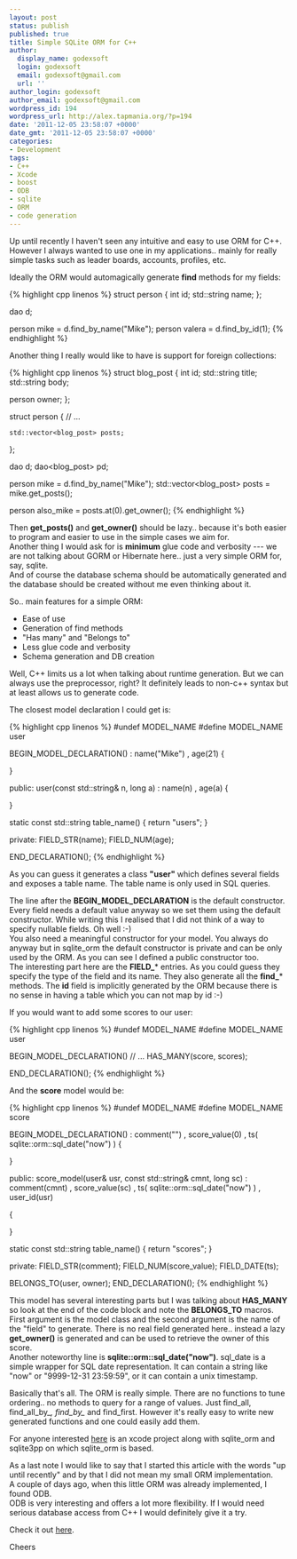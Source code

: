 ```yaml
---
layout: post
status: publish
published: true
title: Simple SQLite ORM for C++
author:
  display_name: godexsoft
  login: godexsoft
  email: godexsoft@gmail.com
  url: ''
author_login: godexsoft
author_email: godexsoft@gmail.com
wordpress_id: 194
wordpress_url: http://alex.tapmania.org/?p=194
date: '2011-12-05 23:58:07 +0000'
date_gmt: '2011-12-05 23:58:07 +0000'
categories:
- Development
tags:
- C++
- Xcode
- boost
- ODB
- sqlite
- ORM
- code generation
---
```

Up until recently I haven't seen any intuitive and easy to use ORM for C++.
However I always wanted to use one in my applications..
mainly for really simple tasks such as leader boards, accounts, profiles, etc.

Ideally the ORM would automagically generate **find** methods for my fields:

{% highlight cpp linenos %}
struct person
{
    int id;
    std::string name;
};

dao<person> d;

person mike = d.find_by_name("Mike");
person valera = d.find_by_id(1);
{% endhighlight %}

Another thing I really would like to have is support for foreign collections:

{% highlight cpp linenos %}
struct blog_post
{
   int id;
   std::string title;
   std::string body;

   person owner;
};

struct person
{
    // ...

    std::vector<blog_post> posts;
};

dao<person> d;
dao<blog_post> pd;

person mike = d.find_by_name("Mike");
std::vector<blog_post> posts = mike.get_posts();

person also_mike = posts.at(0).get_owner();
{% endhighlight %}

Then **get_posts()** and **get_owner()** should be lazy..
because it's both easier to program and easier to use in the simple cases we aim for.  
Another thing I would ask for is **minimum** glue code and verbosity --- we are not
talking about GORM or Hibernate here.. just a very simple ORM for, say, sqlite.  
And of course the database schema should be automatically generated and the database
should be created without me even thinking about it.

So.. main features for a simple ORM:

- Ease of use
- Generation of find methods
- "Has many" and "Belongs to"
- Less glue code and verbosity
- Schema generation and DB creation

Well, C++ limits us a lot when talking about runtime generation.
But we can always use the preprocessor, right?
It definitely leads to non-c++ syntax but at least allows us to generate code.

The closest model declaration I could get is:

{% highlight cpp linenos %}
#undef  MODEL_NAME
#define MODEL_NAME user

BEGIN_MODEL_DECLARATION()
: name("Mike")
, age(21)
{

}

public:
  user(const std::string& n, long a)
  : name(n)
  , age(a)
  {

  }

  static const std::string table_name()
  {
      return "users";
  }

private:
  FIELD_STR(name);
  FIELD_NUM(age);

END_DECLARATION();
{% endhighlight %}

As you can guess it generates a class **"user"** which defines several fields
and exposes a table name. The table name is only used in SQL queries.

The line after the **BEGIN_MODEL_DECLARATION** is the default constructor.  
Every field needs a default value anyway so we set them using the default constructor.
While writing this I realised that I did not think of a way to specify nullable fields. Oh well :-)  
You also need a meaningful constructor for your model.
You always do anyway but in sqlite_orm the default constructor is private and can be only used by the ORM.
As you can see I defined a public constructor too.  
The interesting part here are the **FIELD_*** entries.
As you could guess they specify the type of the field and its name.
They also generate all the **find\_*** methods. The **id** field is implicitly
generated by the ORM because there is no sense in having a table which you can not map by id :-)

If you would want to add some scores to our user:

{% highlight cpp linenos %}
#undef  MODEL_NAME
#define MODEL_NAME user

BEGIN_MODEL_DECLARATION()
// ...
HAS_MANY(score, scores);

END_DECLARATION();
{% endhighlight %}

And the **score** model would be:

{% highlight cpp linenos %}
#undef  MODEL_NAME
#define MODEL_NAME score

BEGIN_MODEL_DECLARATION()
: comment("")
, score_value(0)
, ts( sqlite::orm::sql_date("now") )
{

}

public:
  score_model(user& usr, const std::string& cmnt, long sc)
  : comment(cmnt)
  , score_value(sc)
  , ts( sqlite::orm::sql_date("now") )
  , user_id(usr)

  {

  }

  static const std::string table_name()
  {
      return "scores";
  }

private:
  FIELD_STR(comment);
  FIELD_NUM(score_value);
  FIELD_DATE(ts);

  BELONGS_TO(user, owner);
END_DECLARATION();
{% endhighlight %}

This model has several interesting parts but I was talking about **HAS_MANY**
so look at the end of the code block and note the **BELONGS_TO** macros.  
First argument is the model class and the second argument is the name of the "field" to generate.
There is no real field generated here.. instead a lazy **get_owner()** is generated
and can be used to retrieve the owner of this score.  
Another noteworthy line is **sqlite::orm::sql_date("now")**.
sql_date is a simple wrapper for SQL date representation. It can contain a string like "now"
or "9999-12-31 23:59:59", or it can contain a unix timestamp.

Basically that's all. The ORM is really simple. There are no functions to tune ordering..
no methods to query for a range of values. Just find_all, find_all_by_*, find_by_* and find_first.
However it's really easy to write new generated functions and one could easily add them.

For anyone interested [here](http://tapmania.org/files/boost_orm.tar.gz) is
an xcode project along with sqlite_orm and sqlite3pp on which sqlite_orm is based.

As a last note I would like to say that I started this article with the words
"up until recently" and by that I did not mean my small ORM implementation.  
A couple of days ago, when this little ORM was already implemented, I found ODB.  
ODB is very interesting and offers a lot more flexibility.
If I would need serious database access from C++ I would definitely give it a try.

Check it out [here](http://codesynthesis.com/products/odb/).

Cheers
